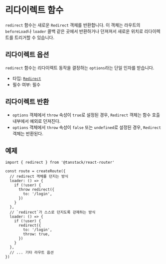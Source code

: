 # 리다이렉트 함수

`redirect` 함수는 새로운 `Redirect` 객체를 반환합니다. 이 객체는 라우트의 `beforeLoad`나 `loader` 콜백 같은 곳에서 반환하거나 던져져서 새로운 위치로 리다이렉트를 트리거할 수 있습니다.


## 리다이렉트 옵션

`redirect` 함수는 리다이렉트 동작을 결정하는 `options`라는 단일 인자를 받습니다.

- 타입: [`Redirect`](./RedirectType.md)
- 필수 여부: 필수


## 리다이렉트 반환

- `options` 객체에서 `throw` 속성이 `true`로 설정된 경우, `Redirect` 객체는 함수 호출 내부에서 예외로 던져진다.
- `options` 객체에서 `throw` 속성이 `false` 또는 `undefined`로 설정된 경우, `Redirect` 객체는 반환된다.


## 예제

```tsx
import { redirect } from '@tanstack/react-router'

const route = createRoute({
  // redirect 객체를 던지는 방식
  loader: () => {
    if (!user) {
      throw redirect({
        to: '/login',
      })
    }
  },
  // `redirect`가 스스로 던지도록 강제하는 방식
  loader: () => {
    if (!user) {
      redirect({
        to: '/login',
        throw: true,
      })
    }
  },
  // ... 기타 라우트 옵션
})
```


